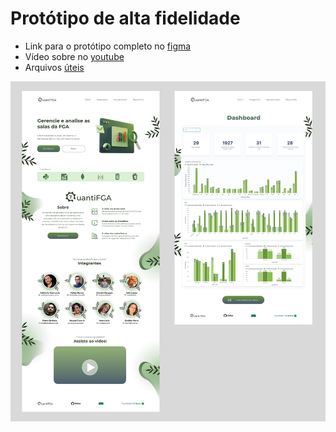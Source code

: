 # Protótipo de alta fidelidade 
- Link para o protótipo completo no [figma](https://www.figma.com/file/2Jg3jwsH9OdfeZjoHk49sf/Prot%C3%B3tipo-QuantiFGA?node-id=0%3A1&t=ZG645ZgsV61IQZN9-1)
- Vídeo sobre no [youtube](https://youtu.be/7ptgt6TcqAA)
- Arquivos [úteis](https://github.com/pedrobarbosaocb/RepositorioTeste/tree/main/documenta%C3%A7%C3%A3o/Prot%C3%B3tipo/icone%20QuantiFGA)


![Alta-fidelidade](https://raw.githubusercontent.com/pedrobarbosaocb/RepositorioTeste/main/documenta%C3%A7%C3%A3o/Prot%C3%B3tipo/git%2Bdash.png)
